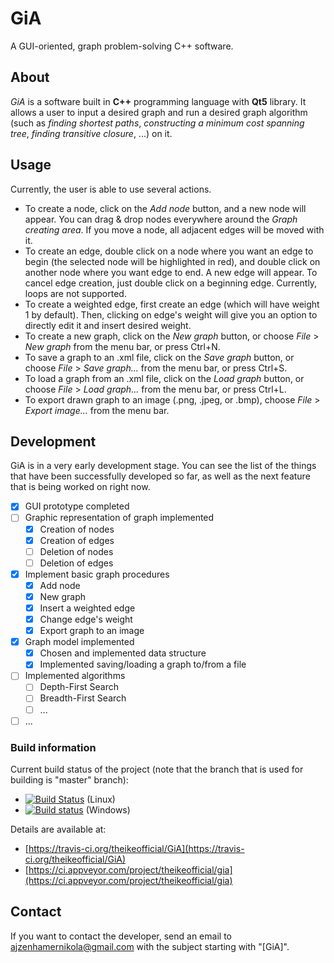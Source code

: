 # GiA
A GUI-oriented, graph problem-solving C++ software.

## About
*GiA* is a software built in **C++** programming language with **Qt5** library. It allows a user to input a desired graph and run a desired graph algorithm (such as *finding shortest paths*, *constructing a minimum cost spanning tree*, *finding transitive closure*, ...) on it.

## Usage

Currently, the user is able to use several actions.
- To create a node, click on the *Add node* button, and a new node will appear. You can drag & drop nodes everywhere around the *Graph creating area*. If you move a node, all adjacent edges will be moved with it.
- To create an edge, double click on a node where you want an edge to begin (the selected node will be highlighted in red), and double click on another node where you want edge to end. A new edge will appear. To cancel edge creation, just double click on a beginning edge. Currently, loops are not supported.
- To create a weighted edge, first create an edge (which will have weight 1 by default). Then, clicking on edge's weight will give you an option to directly edit it and insert desired weight.
- To create a new graph, click on the *New graph* button, or choose *File* > *New graph* from the menu bar, or press Ctrl+N.
- To save a graph to an .xml file, click on the *Save graph* button, or choose *File* > *Save graph...* from the menu bar, or press Ctrl+S.
- To load a graph from an .xml file, click on the *Load graph* button, or choose *File* > *Load graph...* from the menu bar, or press Ctrl+L.
- To export drawn graph to an image (.png, .jpeg, or .bmp), choose *File* > *Export image...* from the menu bar.

## Development
GiA is in a very early development stage. You can see the list of the things that have been successfully developed so far, as well as the next feature that is being worked on right now.
- [x] GUI prototype completed
- [ ] Graphic representation of graph implemented
  - [x] Creation of nodes
  - [x] Creation of edges
  - [ ] Deletion of nodes
  - [ ] Deletion of edges
- [x] Implement basic graph procedures
  - [x] Add node
  - [x] New graph
  - [x] Insert a weighted edge
  - [x] Change edge's weight
  - [x] Export graph to an image
- [x] Graph model implemented
  - [x] Chosen and implemented data structure
  - [x] Implemented saving/loading a graph to/from a file
- [ ] Implemented algorithms
  - [ ] Depth-First Search
  - [ ] Breadth-First Search
  - [ ] ...
- [ ] ...

### Build information

Current build status of the project (note that the branch that is used for building is "master" branch): 
- [![Build Status](https://travis-ci.org/theikeofficial/GiA.svg?branch=Travis-CI)](https://travis-ci.org/theikeofficial/GiA) (Linux)
- [![Build status](https://ci.appveyor.com/api/projects/status/t3n29ynxg45pjfm2?svg=true)](https://ci.appveyor.com/project/theikeofficial/gia) (Windows)

Details are available at: 
- [https://travis-ci.org/theikeofficial/GiA](https://travis-ci.org/theikeofficial/GiA)
- [https://ci.appveyor.com/project/theikeofficial/gia](https://ci.appveyor.com/project/theikeofficial/gia)

## Contact
If you want to contact the developer, send an email to [ajzenhamernikola@gmail.com](mailto:ajzenhamernikola@gmail.com) with the subject starting with "\[GiA\]".
